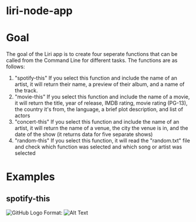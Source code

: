 # liri-node-app

# Goal

The goal of the Liri app is to create four seperate functions that can be called from the Command Line for different tasks. The functions are as follows:
  
   1) "spotify-this" If you select this function and include the name of an artist, it will return their name, a preview of         their album, and a name of the track.
   2) "movie-this" If you select this function and include the name of a movie, it will return the title, year of release,            IMDB rating, movie rating (PG-13), the country it's from, the language, a brief plot description, and list of actors
   3) "concert-this" If you select this function and include the name of an artist, it will return the name of a venue, the         city the venue is in, and the date of the show (it returns data for five separate shows)
   4) "random-this" If you select this function, it will read the "random.txt" file and check which function was selected and        which song or artist was selected
   
# Examples

## spotify-this

![GitHub Logo](Users/connordurham/Document/code/liri-node-app/spotify-this-1.jpg)
Format: ![Alt Text](Users/connordurham/Document/code/liri-node-app/spotify-this-1.jpg)

